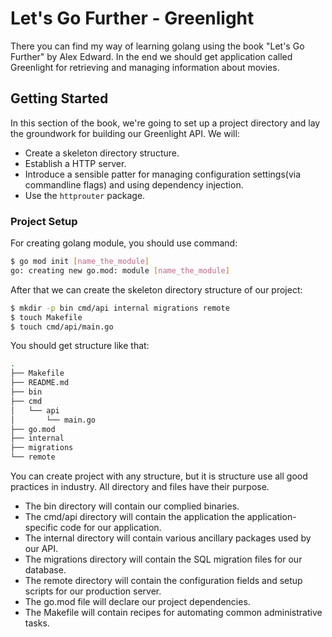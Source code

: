 # Let's Go Further - Greenlight

There you can find my way of learning golang using the book "Let's Go Further" by Alex Edward. In the end we should get application called Greenlight for retrieving and managing information about movies.

## Getting Started

In this section of the book, we're going to set up a project directory and lay the groundwork for building our Greenlight API. We will:

- Create a skeleton directory structure.
- Establish a HTTP server.
- Introduce a sensible patter for managing configuration settings(via commandline flags) and using dependency injection.
- Use the `httprouter` package.

### Project Setup

For creating golang module, you should use command:

```bash
$ go mod init [name_the_module]
go: creating new go.mod: module [name_the_module]
```

After that we can create the skeleton directory structure of our project:

```bash
$ mkdir -p bin cmd/api internal migrations remote
$ touch Makefile
$ touch cmd/api/main.go
```

You should get structure like that:

```bash
.
├── Makefile
├── README.md
├── bin
├── cmd
│   └── api
│       └── main.go
├── go.mod
├── internal
├── migrations
└── remote
```

You can create project with any structure, but it is structure use all good practices in industry. All directory and files have their purpose.

- The bin directory will contain our complied binaries.
- The cmd/api directory will contain the application the application-specific code for our application.
- The internal directory will contain various ancillary packages used by our API.
- The migrations directory will contain the SQL migration files for our database.
- The remote directory will contain the configuration fields and setup scripts for our production server.
- The go.mod file will declare our project dependencies.
- The Makefile will contain recipes for automating common administrative tasks.
